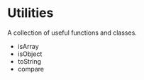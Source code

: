 # Utilities

A collection of useful functions and classes.

- isArray
- isObject
- toString
- compare